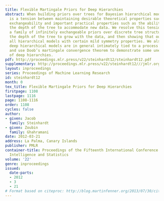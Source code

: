 ```yaml
---
title: Flexible Martingale Priors for Deep Hierarchies
abstract: When building priors over trees for Bayesian hierarchical models, there
  is a tension between maintaining desirable theoretical properties such as infinite
  exchangeability and important practical properties such as the ability to increase
  the depth of the tree to accommodate new data. We resolve this tension by presenting
  a family of infinitely exchangeable priors over discrete tree structures that allows
  the depth of the tree to grow with the data, and then showing that our family contains
  all hierarchical models with certain mild symmetry properties. We also show that
  deep hierarchical models are in general intimately tied to a process called a martingale,
  and use Doob’s martingale convergence theorem to demonstrate some unexpected properties
  of deep hierarchies.
pdf: http://proceedings.mlr.press/v22/steinhardt12/steinhardt12.pdf
supplementary: http://proceedings.mlr.press/v22/steinhardt12///jmlr.org/proceedings/papers/v22/steinhardt12/steinhardt12Supple.zip
layout: inproceedings
series: Proceedings of Machine Learning Research
id: steinhardt12
month: 0
tex_title: Flexible Martingale Priors for Deep Hierarchies
firstpage: 1108
lastpage: 1116
page: 1108-1116
order: 1108
cycles: false
author:
- given: Jacob
  family: Steinhardt
- given: Zoubin
  family: Ghahramani
date: 2012-03-21
address: La Palma, Canary Islands
publisher: PMLR
container-title: Proceedings of the Fifteenth International Conference on Artificial
  Intelligence and Statistics
volume: '22'
genre: inproceedings
issued:
  date-parts:
  - 2012
  - 3
  - 21
# Format based on citeproc: http://blog.martinfenner.org/2013/07/30/citeproc-yaml-for-bibliographies/
---
```

